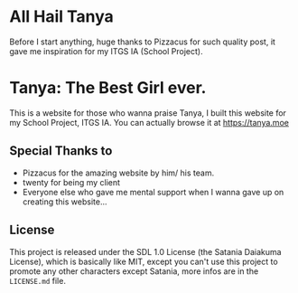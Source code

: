# All Hail Tanya
Before I start anything, huge thanks to Pizzacus for such quality post, it gave me inspiration for my ITGS IA (School Project).

# Tanya: The Best Girl ever.

This is a website for those who wanna praise Tanya, I built this website for my School Project, ITGS IA. You can actually browse it at <https://tanya.moe>


## Special Thanks to
  * Pizzacus for the amazing website by him/ his team.
  * twenty for being my client
  * Everyone else who gave me mental support when I wanna gave up on creating this website...

## License
This project is released under the SDL 1.0 License (the Satania Daiakuma License), which is basically like MIT, except you can't use this project to promote any other characters except Satania, more infos are in the `LICENSE.md` file.

